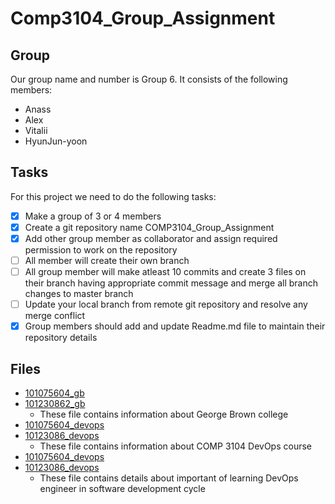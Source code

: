 # Comp3104_Group_Assignment

## Group
Our group name and number is Group 6.
It consists of the following members:
* Anass 
* Alex
* Vitalii
* HyunJun-yoon

## Tasks
For this project we need to do the following tasks:
- [x] Make a group of 3 or 4 members
- [x] Create a git repository name COMP3104_Group_Assignment
- [x] Add other group member as collaborator and assign required permission to work on the repository
- [ ] All member will create their own branch
- [ ] All group member will make atleast 10 commits and create 3 files on their branch having appropriate commit message and merge all branch changes to master branch
- [ ] Update your local branch from remote git repository and resolve any merge conflict
- [x] Group members should add and update Readme.md file to maintain their repository details

## Files
* [101075604_gb](101075604_gb.txt)
* [101230862_gb](101230862_gb.txt)
  * These file contains information about George Brown college
* [101075604_devops](101075604_devops.txt)
* [10123086_devops](10123086_devops.txt)
  * These file contains information about COMP 3104 DevOps course
* [101075604_devops](101075604_devops.txt)
* [10123086_devops](10123086_devops.txt)
  * These file contains details about important of learning DevOps engineer in software development cycle

